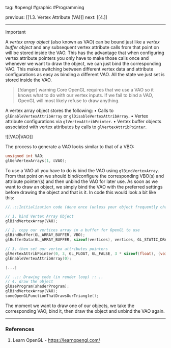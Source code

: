 tag: #opengl #graphic #Programming 

previous: [[1.3. Vertex Attribute (VA)]]
next: [[4.]]

---
> [!important]
> A *vertex array object* (also known as VAO) can be bound just like a *vertex buffer object* and any subsequent vertex attribute calls from that point on will be stored inside the VAO. This has the advantage that when configuring vertex attribute pointers you only have to make those calls once and whenever we want to draw the object, we can just bind the corresponding VAO. This makes switching between different vertex data and attribute configurations as easy as binding a different VAO. All the state we just set is stored inside the VAO.

> [!danger] warning
> Core OpenGL requires that we use a VAO so it knows what to do with our vertex inputs. If we fail to bind a VAO, OpenGL will most likely refuse to draw anything.

A vertex array object stores the following:
• Calls to `glEnableVertexAttribArray` or `glDisableVertexAttribArray`.
• Vertex attribute configurations via `glVertexAttribPointer`.
• Vertex buffer objects associated with vertex attributes by calls to `glVertexAttribPointer`.

![[VAO|VAO]]

The process to generate a VAO looks similar to that of a VBO:

```cpp
unsigned int VAO;
glGenVertexArrays(1, &VAO);
```

To use a VAO all you have to do is bind the VAO using `glBindVertexArray`. From that point on we should bind/configure the corresponding VBO(s) and attribute pointer(s) and then unbind the VAO for later use. As soon as we want to draw an object, we simply bind the VAO with the preferred settings before drawing the object and that is it. In code this would look a bit like this:

```cpp
//..::Initialization code (done once (unless your object frequently changes))::..

// 1. bind Vertex Array Object
glBindVertexArray(VAO);

// 2. copy our vertices array in a buffer for OpenGL to use
glBindBuffer(GL_ARRAY_BUFFER, VBO);
glBufferData(GL_ARRAY_BUFFER, sizeof(vertices), vertices, GL_STATIC_DRAW);

// 3. then set our vertex attributes pointers
glVertexAttribPointer(0, 3, GL_FLOAT, GL_FALSE, 3 * sizeof(float), (void*)0);
glEnableVertexAttribArray(0);

[...]

// ..:: Drawing code (in render loop) :: ..
// 4. draw the object
glUseProgram(shaderProgram);
glBindVertexArray(VAO);
someOpenGLFunctionThatDrawsOurTriangle();
```

The moment we want to draw one of our objects, we take the corresponding VAO, bind it, then draw the object and unbind the VAO again.

---
### References
1. Learn OpenGL - https://learnopengl.com/